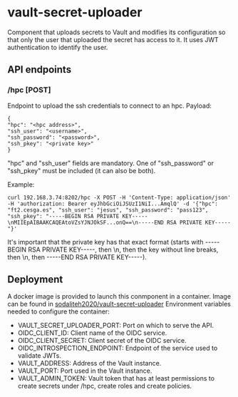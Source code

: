# vault-secret-uploader

Component that uploads secrets to Vault and modifies its configuration so that only the user that uploaded the secret has access to it. It uses JWT authentication to identify the user.

## API endpoints

### /hpc \[POST\]

Endpoint to upload the ssh credentials to connect to an hpc. Payload:

```
{
"hpc": "<hpc address>",
"ssh_user": "<username>",
"ssh_password": "<password>",
"ssh_pkey": "<private key>"
}
```

"hpc" and "ssh_user" fields are mandatory.
One of "ssh_password" or "ssh_pkey" must be included (it can also be both).

Example:

```
curl 192.168.3.74:8202/hpc -X POST -H 'Content-Type: application/json' -H 'authorization: Bearer eyJhbGciOiJSUzI1NiI...AmqlQ' -d '{"hpc": "ft2.cesga.es", "ssh_user": "jesus", "ssh_password": "pass123", "ssh_pkey": "-----BEGIN RSA PRIVATE KEY-----\nMIIEpAIBAAKCAQEAtoVZsYJNJOkSF...onQ==\n-----END RSA PRIVATE KEY-----"}'
```

It's important that the private key has that exact format (starts with -----BEGIN RSA PRIVATE KEY-----, then \n, then the key without line breaks, then \n, then -----END RSA PRIVATE KEY-----).

## Deployment

A docker image is provided to launch this conmponent in a container. Image can be found in [sodaliteh2020/vault-secret-uploader](https://hub.docker.com/r/sodaliteh2020/vault-secret-uploader/tags?page=1&ordering=last_updated)
Environment variables needed to configure the container:

- VAULT_SECRET_UPLOADER_PORT: Port on which to serve the API.
- OIDC_CLIENT_ID: Client name of the OIDC service.
- OIDC_CLIENT_SECRET: Client secret of the OIDC service.
- OIDC_INTROSPECTION_ENDPOINT: Endpoint of the service used to validate JWTs.
- VAULT_ADDRESS: Address of the Vault instance.
- VAULT_PORT: Port used in the Vault instance.
- VAULT_ADMIN_TOKEN: Vault token that has at least permissions to create secrets under /hpc, create roles and create policies.